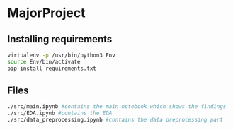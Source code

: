 # MajorProject
## Installing requirements
```bash
virtualenv -p /usr/bin/python3 Env
source Env/bin/activate
pip install requirements.txt
```
## Files
```bash
./src/main.ipynb #contains the main notebook which shows the findings
./src/EDA.ipynb #contains the EDA 
./src/data_preprocessing.ipynb #contains the data preprocessing part
```
